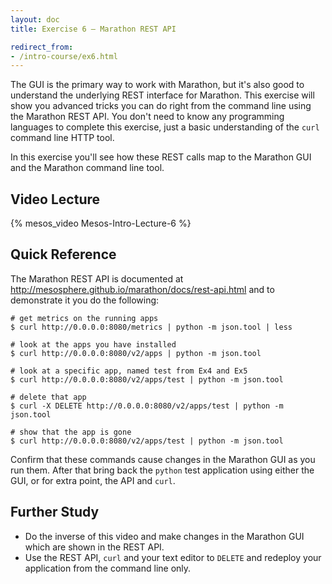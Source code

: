 ```yaml
---
layout: doc
title: Exercise 6 – Marathon REST API

redirect_from:
- /intro-course/ex6.html
---
```


The GUI is the primary way to work with Marathon, but it's also good to
understand the underlying REST interface for Marathon.  This exercise will show
you advanced tricks you can do right from the command line using the Marathon
REST API.  You don't need to know any programming languages to complete this
exercise, just a basic understanding of the ``curl`` command line HTTP tool.

In this exercise you'll see how these REST calls map to the Marathon GUI and the Marathon
command line tool.

Video Lecture
-------------

{% mesos_video Mesos-Intro-Lecture-6 %}


Quick Reference
---------------

The Marathon REST API is documented at http://mesosphere.github.io/marathon/docs/rest-api.html and to demonstrate it you do the following:

```
# get metrics on the running apps
$ curl http://0.0.0.0:8080/metrics | python -m json.tool | less

# look at the apps you have installed
$ curl http://0.0.0.0:8080/v2/apps | python -m json.tool

# look at a specific app, named test from Ex4 and Ex5
$ curl http://0.0.0.0:8080/v2/apps/test | python -m json.tool

# delete that app
$ curl -X DELETE http://0.0.0.0:8080/v2/apps/test | python -m json.tool

# show that the app is gone
$ curl http://0.0.0.0:8080/v2/apps/test | python -m json.tool
```

Confirm that these commands cause changes in the Marathon GUI as you run them.  After that bring back the ``python`` test application using either the GUI, or for extra point, the API and ``curl``.

Further Study
-------------

* Do the inverse of this video and make changes in the Marathon GUI which are shown in the REST API.
* Use the REST API, ``curl`` and your text editor to ``DELETE`` and redeploy your application from the command line only.

